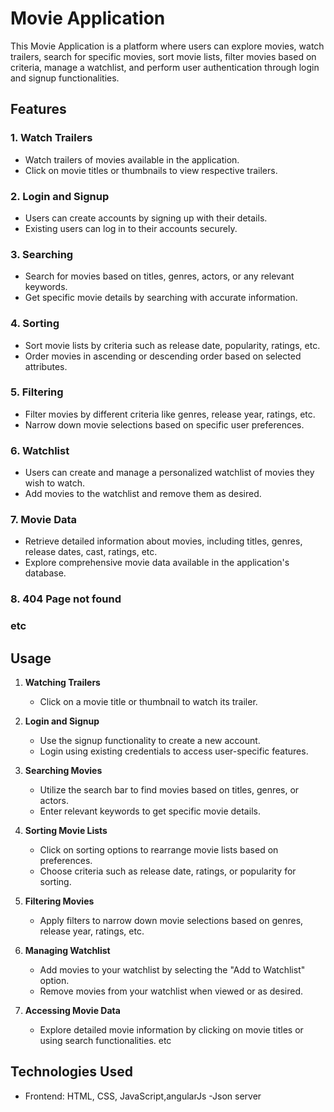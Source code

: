 # Movie Application

This Movie Application is a platform where users can explore movies, watch trailers, search for specific movies, sort movie lists, filter movies based on criteria, manage a watchlist, and perform user authentication through login and signup functionalities.

## Features

### 1. Watch Trailers
   - Watch trailers of movies available in the application.
   - Click on movie titles or thumbnails to view respective trailers.

### 2. Login and Signup
   - Users can create accounts by signing up with their details.
   - Existing users can log in to their accounts securely.

### 3. Searching
   - Search for movies based on titles, genres, actors, or any relevant keywords.
   - Get specific movie details by searching with accurate information.

### 4. Sorting
   - Sort movie lists by criteria such as release date, popularity, ratings, etc.
   - Order movies in ascending or descending order based on selected attributes.

### 5. Filtering
   - Filter movies by different criteria like genres, release year, ratings, etc.
   - Narrow down movie selections based on specific user preferences.

### 6. Watchlist
   - Users can create and manage a personalized watchlist of movies they wish to watch.
   - Add movies to the watchlist and remove them as desired.

### 7. Movie Data
   - Retrieve detailed information about movies, including titles, genres, release dates, cast, ratings, etc.
   - Explore comprehensive movie data available in the application's database.
### 8. 404 Page not found

### etc

## Usage

1. **Watching Trailers**
   - Click on a movie title or thumbnail to watch its trailer.

2. **Login and Signup**
   - Use the signup functionality to create a new account.
   - Login using existing credentials to access user-specific features.

3. **Searching Movies**
   - Utilize the search bar to find movies based on titles, genres, or actors.
   - Enter relevant keywords to get specific movie details.

4. **Sorting Movie Lists**
   - Click on sorting options to rearrange movie lists based on preferences.
   - Choose criteria such as release date, ratings, or popularity for sorting.

5. **Filtering Movies**
   - Apply filters to narrow down movie selections based on genres, release year, ratings, etc.

6. **Managing Watchlist**
   - Add movies to your watchlist by selecting the "Add to Watchlist" option.
   - Remove movies from your watchlist when viewed or as desired.

7. **Accessing Movie Data**
   - Explore detailed movie information by clicking on movie titles or using search functionalities.
etc
## Technologies Used

- Frontend: HTML, CSS, JavaScript,angularJs
-Json server


